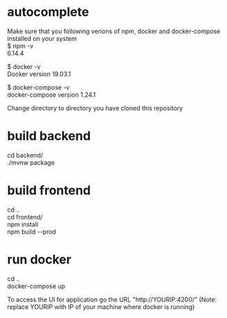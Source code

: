 # autocomplete
Make sure that you following verions of npm, docker and docker-compose installed on your system <br />
$ npm -v <br />
6.14.4 <br />

$ docker -v <br />
Docker version 19.03.1 <br />

$ docker-compose -v <br />
docker-compose version 1.24.1 <br />


Change directory to directory you have cloned this repository

# build backend
cd backend/ <br />
./mvnw package <br />

# build frontend
cd .. <br />
cd frontend/ <br />
npm install <br />
npm build --prod <br />

# run docker
cd ..<br />
docker-compose up <br />


To access the UI for application go the URL "http://YOURIP:4200/" (Note: replace YOURIP with IP of your machine where docker is running)
